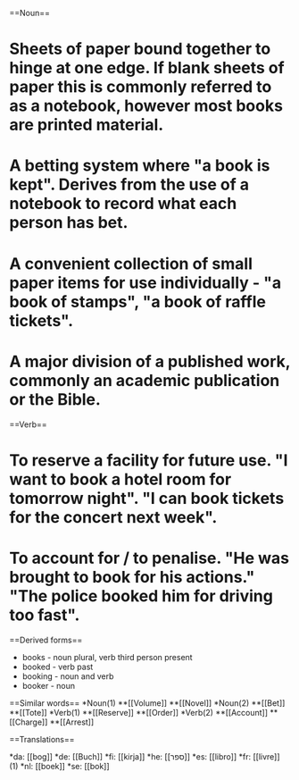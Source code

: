 ==Noun==
# Sheets of paper bound together to hinge at one edge. If blank sheets of paper this is commonly referred to as a notebook, however most books are printed material.
# A betting system where "a book is kept". Derives from the use of a notebook to record what each person has bet.
# A convenient collection of small paper items for use individually - "a book of stamps", "a book of raffle tickets".
# A major division of a published work, commonly an academic publication or the Bible.

==Verb==
# To reserve a facility for future use. "I want to book a hotel room for tomorrow night". "I can book tickets for the concert next week".
# To account for / to penalise. "He was brought to book for his actions." "The police booked him for driving too fast".

==Derived forms==
* books - noun plural, verb third person present
* booked - verb past
* booking - noun and verb
* booker - noun

==Similar words==
*Noun(1)
**[[Volume]]
**[[Novel]]
*Noun(2)
**[[Bet]]
**[[Tote]]
*Verb(1)
**[[Reserve]]
**[[Order]]
*Verb(2)
**[[Account]]
**[[Charge]]
**[[Arrest]]

==Translations==

*da: [[bog]]
*de: [[Buch]]
*fi: [[kirja]]
*he: [[ספר]]
*es: [[libro]]
*fr: [[livre]] (1)
*nl: [[boek]]
*se: [[bok]]